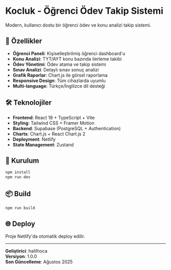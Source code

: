 # Kocluk - Öğrenci Ödev Takip Sistemi

Modern, kullanıcı dostu bir öğrenci ödev ve konu analizi takip sistemi.

## 🚀 Özellikler

- **Öğrenci Paneli**: Kişiselleştirilmiş öğrenci dashboard'u
- **Konu Analizi**: TYT/AYT konu bazında ilerleme takibi
- **Ödev Yönetimi**: Ödev atama ve takip sistemi
- **Sınav Analizi**: Detaylı sınav sonuç analizi
- **Grafik Raporlar**: Chart.js ile görsel raporlama
- **Responsive Design**: Tüm cihazlarda uyumlu
- **Multi-language**: Türkçe/İngilizce dil desteği

## 🛠 Teknolojiler

- **Frontend**: React 18 + TypeScript + Vite
- **Styling**: Tailwind CSS + Framer Motion
- **Backend**: Supabase (PostgreSQL + Authentication)
- **Charts**: Chart.js + React Chart.js 2
- **Deployment**: Netlify
- **State Management**: Zustand

## 🚦 Kurulum

```bash
npm install
npm run dev
```

## 📦 Build

```bash
npm run build
```

## 🌐 Deploy

Proje Netlify'da otomatik deploy edilir.

---

**Geliştirici**: halilhoca  
**Versiyon**: 1.0.0  
**Son Güncelleme**: Ağustos 2025
